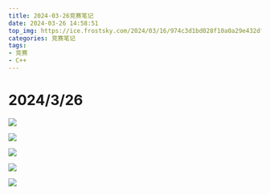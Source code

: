 ```yaml
---
title: 2024-03-26竞赛笔记
date: 2024-03-26 14:58:51
top_img: https://ice.frostsky.com/2024/03/16/974c3d1bd028f10a0a29e432dfc42f8d.png
categories: 竞赛笔记
tags:
- 竞赛
- C++
---
```


# 2024/3/26

![](https://s21.ax1x.com/2024/03/26/pF5WPQs.png)

![](https://s21.ax1x.com/2024/03/26/pF5Rvo8.png)

![](https://s21.ax1x.com/2024/03/26/pF5WWlj.jpg)

![](https://s21.ax1x.com/2024/03/26/pF5W5mq.jpg)

![](https://s21.ax1x.com/2024/03/26/pF5W7kT.jpg)
